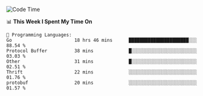 <!--START_SECTION:waka-->
![Code Time](http://img.shields.io/badge/Code%20Time-604%20hrs%2016%20mins-blue)

📊 **This Week I Spent My Time On** 

```text
💬 Programming Languages: 
Go                       18 hrs 46 mins      ██████████████████████░░░   88.54 % 
Protocol Buffer          38 mins             █░░░░░░░░░░░░░░░░░░░░░░░░   03.03 % 
Other                    31 mins             █░░░░░░░░░░░░░░░░░░░░░░░░   02.51 % 
Thrift                   22 mins             ░░░░░░░░░░░░░░░░░░░░░░░░░   01.76 % 
protobuf                 20 mins             ░░░░░░░░░░░░░░░░░░░░░░░░░   01.57 % 
```


<!--END_SECTION:waka-->